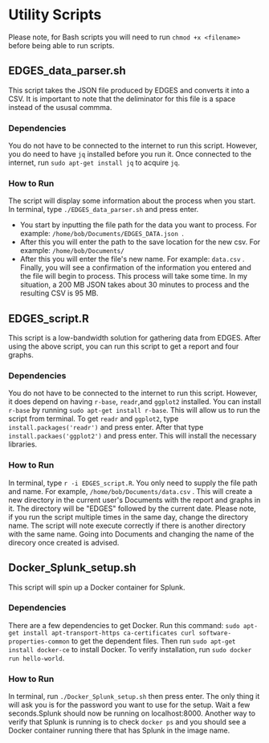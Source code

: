 # Utility Scripts

Please note, for Bash scripts you will need to run `chmod +x <filename>` before being able to run scripts. 

## EDGES_data_parser.sh

This script takes the JSON file produced by EDGES and converts it into a CSV. It is important to note that the deliminator for this file is a space instead of the ususal commma. 
### Dependencies 
You do not have to be connected to the internet to run this script. However, you do need to have `jq` installed before you run it. Once connected to the internet, run `sudo apt-get install jq` to acquire `jq`.
### How to Run
The script will display some information about the process when you start. In terminal, type `./EDGES_data_parser.sh` and press enter. 
* You start by inputting the file path for the data you want to process. For example: `/home/bob/Documents/EDGES_DATA.json `.
* After this you will enter the path to the save location for the new csv. For example: `/home/bob/Documents/`
* After this you will enter the file's new name. For example: `data.csv` .
Finally, you will see a confirmation of the information you entered and the file will begin to process. This process will take some time. In my situation, a 200 MB JSON takes about 30 minutes to process and the resulting CSV is 95 MB.  

## EDGES_script.R 

This script is a low-bandwidth solution for gathering data from EDGES. After using the above script, you can run this script to get a report and four graphs. 
### Dependencies 
You do not have to be connected to the internet to run this script. However, it does depend on having `r-base`, `readr`,and `ggplot2` installed.
You can install `r-base` by running `sudo apt-get install r-base`. This will allow us to run the script from terminal. To get `readr` and `ggplot2`, type `install.packages('readr')` and press enter. After that type `install.packaes('ggplot2')` and press enter. This will install the necessary libraries. 
### How to Run 
In terminal, type `r -i EDGES_script.R`. You only need to supply the file path and name. For example, `/home/bob/Documents/data.csv` . This will create a new directory in the current user's Documents with the report and graphs in it. The directory will be "EDGES" followed by the current date. 
Please note, if you run the script multiple times in the same day, change the directory name. The script will note execute correctly if there is another directory with the same name. Going into Documents and changing the name of the direcory once created is advised.  

## Docker_Splunk_setup.sh

This script will spin up a Docker container for Splunk.
### Dependencies 
There are a few dependencies to get Docker. Run this command: `sudo apt-get install apt-transport-https ca-certificates curl software-properties-common` to get the dependent files. Then run `sudo apt-get install docker-ce` to install Docker. To verify installation, run `sudo docker run hello-world`. 
### How to Run
In terminal, run `./Docker_Splunk_setup.sh` then press enter. The only thing it will ask you is for the password you want to use for the setup.
Wait a few seconds.Splunk should now be running on localhost:8000. Another way to verify that Splunk is running is to check `docker ps` and you should see a Docker container running there that has Splunk in the image name. 
